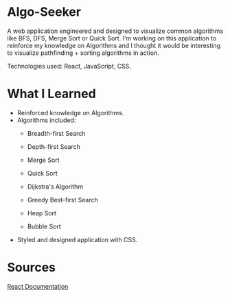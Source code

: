 # Algo-Seeker
<p>
A web application engineered and designed to visualize common algorithms like BFS, DFS, Merge Sort or Quick Sort. 
I'm working on this application to reinforce my knowledge on Algorithms and I thought it would be interesting to visualize pathfinding + sorting algorithms in action.   

Technologies used: React, JavaScript, CSS.
</p>

# What I Learned
<ul>
    <li>
    Reinforced knowledge on Algorithms.
    </li>
    <li>
    Algorithms included:
<p>  


- Breadth-first Search

- Depth-first Search

- Merge Sort

- Quick Sort

- Dijkstra's Algorithm

- Greedy Best-first Search

- Heap Sort

- Bubble Sort  
</p>
    </li>
    <li>
    Styled and designed application with CSS.
    </li>
</ul>

<!-- # Demo -->

# Sources
<a href="https://reactjs.org/docs/getting-started.html"> React Documentation </a>
